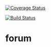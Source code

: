 [![Coverage Status](https://coveralls.io/repos/github/GolgothaAksanti/forum/badge.svg?branch=develop)](https://coveralls.io/github/GolgothaAksanti/forum?branch=develop)

[![Build Status](https://travis-ci.org/GolgothaAksanti/forum.svg?branch=develop)](https://travis-ci.org/GolgothaAksanti/forum)

# forum
